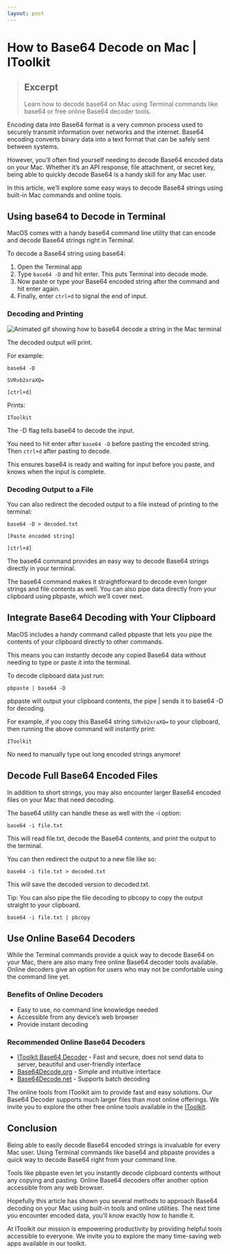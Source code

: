 ```yaml
---
layout: post
---
```


# How to Base64 Decode on Mac | IToolkit

> ## Excerpt
>
> Learn how to decode base64 on Mac using Terminal commands like base64 or free online Base64 decoder tools.

Encoding data into Base64 format is a very common process used to securely transmit information over networks and the internet. Base64 encoding converts binary data into a text format that can be safely sent between systems.

However, you’ll often find yourself needing to decode Base64 encoded data on your Mac. Whether it’s an API response, file attachment, or secret key, being able to quickly decode Base64 is a handy skill for any Mac user.

In this article, we’ll explore some easy ways to decode Base64 strings using built-in Mac commands and online tools.

## Using base64 to Decode in Terminal

MacOS comes with a handy base64 command line utility that can encode and decode Base64 strings right in Terminal.

To decode a Base64 string using base64:

1.  Open the Terminal app
2.  Type `base64 -D` and hit enter. This puts Terminal into decode mode.
3.  Now paste or type your Base64 encoded string after the command and hit enter again.
4.  Finally, enter `ctrl+d` to signal the end of input.

### Decoding and Printing

![Animated gif showing how to base64 decode a string in the Mac terminal](https://itoolkit.co/blog/2023/09/how-to-base64-decode-on-mac/blog-how-to-base64-decode-on-mac.gif)

The decoded output will print.

For example:

```shell
base64 -D

SVRvb2xraXQ=

[ctrl+d]
```

Prints:

```shell
IToolkit
```

The -D flag tells base64 to decode the input.

You need to hit enter after `base64 -D` before pasting the encoded string. Then `ctrl+d` after pasting to decode.

This ensures base64 is ready and waiting for input before you paste, and knows when the input is complete.

### Decoding Output to a File

You can also redirect the decoded output to a file instead of printing to the terminal:

```shell
base64 -D > decoded.txt

[Paste encoded string]

[ctrl+d]
```

The base64 command provides an easy way to decode Base64 strings directly in your terminal.

The base64 command makes it straightforward to decode even longer strings and file contents as well. You can also pipe data directly from your clipboard using pbpaste, which we’ll cover next.

## Integrate Base64 Decoding with Your Clipboard

MacOS includes a handy command called pbpaste that lets you pipe the contents of your clipboard directly to other commands.

This means you can instantly decode any copied Base64 data without needing to type or paste it into the terminal.

To decode clipboard data just run:

```shell
pbpaste | base64 -D
```

pbpaste will output your clipboard contents, the pipe | sends it to base64 -D for decoding.

For example, if you copy this Base64 string `SVRvb2xraXQ=` to your clipboard, then running the above command will instantly print:

```shell
IToolkit
```

No need to manually type out long encoded strings anymore!

## Decode Full Base64 Encoded Files

In addition to short strings, you may also encounter larger Base64 encoded files on your Mac that need decoding.

The base64 utility can handle these as well with the -i option:

```shell
base64 -i file.txt
```

This will read file.txt, decode the Base64 contents, and print the output to the terminal.

You can then redirect the output to a new file like so:

```shell
base64 -i file.txt > decoded.txt
```

This will save the decoded version to decoded.txt.

Tip: You can also pipe the file decoding to pbcopy to copy the output straight to your clipboard.

```shell
base64 -i file.txt | pbcopy
```

## Use Online Base64 Decoders

While the Terminal commands provide a quick way to decode Base64 on your Mac, there are also many free online Base64 decoder tools available. Online decoders give an option for users who may not be comfortable using the command line yet.

### Benefits of Online Decoders

- Easy to use, no command line knowledge needed
- Accessible from any device’s web browser
- Provide instant decoding

### Recommended Online Base64 Decoders

- [IToolkit Base64 Decoder](https://itoolkit.co/app/base64-decode) - Fast and secure, does not send data to server, beautiful and user-friendly interface
- [Base64Decode.org](http://www.base64decode.org/) - Simple and intuitive interface
- [Base64Decode.net](https://www.base64decode.net/) - Supports batch decoding

The online tools from IToolkit aim to provide fast and easy solutions. Our Base64 Decoder supports much larger files than most online offerings. We invite you to explore the other free online tools available in the [IToolkit](https://itoolkit.co).

## Conclusion

Being able to easily decode Base64 encoded strings is invaluable for every Mac user. Using Terminal commands like base64 and pbpaste provides a quick way to decode Base64 right from your command line.

Tools like pbpaste even let you instantly decode clipboard contents without any copying and pasting. Online Base64 decoders offer another option accessible from any web browser.

Hopefully this article has shown you several methods to approach Base64 decoding on your Mac using built-in tools and online utilities. The next time you encounter encoded data, you’ll know exactly how to handle it.

At IToolkit our mission is empowering productivity by providing helpful tools accessible to everyone. We invite you to explore the many time-saving web apps available in our toolkit.
